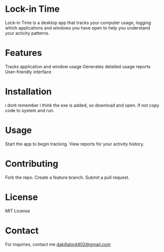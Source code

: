 # Lock-in Time
Lock-in Time is a desktop app that tracks your computer usage, logging which applications and windows you have open to help you understand your activity patterns.

# Features
Tracks application and window usage
Generates detailed usage reports
User-friendly interface

# Installation
i dont remember i think the exe is added, so download and open.
if not copy code to system and run.

# Usage
Start the app to begin tracking.
View reports for your activity history.

# Contributing
Fork the repo.
Create a feature branch.
Submit a pull request.

# License
MIT License

# Contact
For inquiries, contact me dakillalord402@gmail.com
